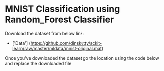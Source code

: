 # MNIST Classification using Random_Forest Classifier

Download the dataset from below link:
- ['Data'] (https://github.com/dinskutty/sckit-learn/raw/master/mldata/mnist-original.mat)


Once you've downloaded the dataset go the location using the code below and replace the downloaded file